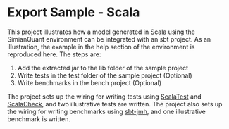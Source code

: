 Export Sample - Scala
===

This project illustrates how a model generated in Scala using the SimianQuant environment can be integrated with an sbt project. As an illustration, the example in the help section of the environment is reproduced here. The steps are:

1. Add the extracted jar to the lib folder of the sample project
1. Write tests in the test folder of the sample project (Optional)
1. Write benchmarks in the bench project (Optional)

The project sets up the wiring for writing tests using [ScalaTest](http://www.scalatest.org/) and [ScalaCheck](https://www.scalacheck.org/), and two illustrative tests are written. The project also sets up the wiring for writing benchmarks using [sbt-jmh](https://github.com/ktoso/sbt-jmh), and one illustrative benchmark is written. 